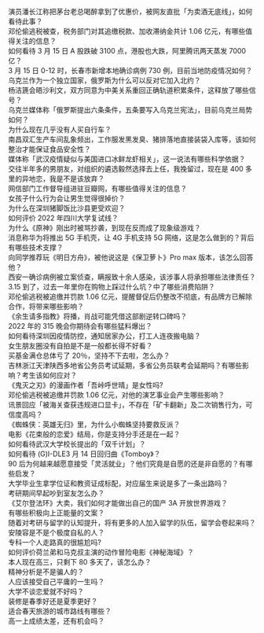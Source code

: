 演员潘长江称把茅台老总喝醉拿到了优惠价，被网友直批「为卖酒无底线」，如何看待此事？  
邓伦偷逃税被查，税务部门对其追缴税款、加收滞纳金共计 1.06 亿元，有哪些值得关注的信息？  
如何看待 3 月 15 日 A 股跌破 3100 点，港股也大跌，阿里腾讯两天蒸发 7000 亿？  
3 月 15 日 0-12 时，长春市新增本地确诊病例 730 例，目前当地防疫情况如何？  
乌克兰作为一个独立国家，俄罗斯为什么可以反对它加入北约？  
杨洁篪会晤沙利文，双方同意为中美关系重回正确轨道积累条件，这释放了哪些信号？  
乌克兰媒体称「俄罗斯提出六条条件，五条要写入乌克兰宪法」，目前乌克兰局势如何？  
为什么现在几乎没有人买自行车？  
南昌双汇生产车间乱象频出，工作服发黑发臭、猪排落地直接装袋入库等，该如何整治才能保证食品安全性？  
媒体称「武汉疫情疑似与美国进口冰鲜龙虾相关」，这一说法有哪些科学依据？  
交往半年多的男朋友，对组织的遴选毅然选择去上任，我挽留过，现在是 400 多里的异地恋，我是不是该放弃？  
网信部门工作督导组进驻豆瓣网，有哪些值得关注的信息？  
女孩子什么行为会让男生觉得很掉价？  
为什么在深圳猪脚饭比沙县更受欢迎？  
如何评价 2022 年四川大学复试线？  
为什么《原神》刚出时被骂抄袭，到现在反而成了现象级游戏？  
消息称华为将推出 5G 手机壳，让 4G 手机支持 5G 网络，这是怎么做到的？背后有哪些技术支撑？  
向同学推荐玩《明日方舟》，被他说这是《保卫萝卜》Pro max 版本，该怎么回答他？  
西安一确诊病例被立案侦查，瞒报致十余人感染，该涉事人将承担哪些法律责任？  
3.15 到了，过去一年里你在购物上踩过什么坑？中了哪些消费陷阱？  
邓伦偷逃税被追缴并罚款 1.06 亿元，提醒督促后仍整改不彻底，有品牌方已解除合作，将带来哪些影响？  
《余生请多指教》将播，肖战可能凭借这部剧逆转口碑吗？  
2022 年的 315 晚会你期待会有哪些猛料爆出？  
如何看待深圳因疫情防控，通知居家办公，打工人连夜搬电脑？  
女生朋友圈没有自拍是不是一般都长得不好看？  
买基金满仓总体亏了 20％，坚持不下去啦，怎么办？  
吉林浙江天津陕西多地省公务员考试延期，多省公务员联考会延期吗？有哪些影响？考生该如何应对？  
《鬼灭之刃》的漫画作者「吾峠呼世晴」是女性吗?  
邓伦偷逃税被追缴并罚款 1.06 亿元，对他的演艺事业会产生哪些影响？  
讯景回应「被海关查获违规进口显卡」，不存在「矿卡翻新」及二次销售行为，可信度高吗？  
《蜘蛛侠：英雄无归》里，为什么小蜘蛛坚持要救反派？  
电影《花束般的恋爱》结局，你是支持分手还是在一起？  
如何看待武汉大学校长提出的「双千计划」？  
如何看待 (G)I-DLE3 月 14 日回归曲《Tomboy》？  
90 后为何越来越愿意接受「灵活就业」？他们究竟是自愿的还是非自愿的？有哪些启发？  
大学毕业生拿学位证和教资证成标配，对应届生来说是多了一条出路吗？  
考研期间早起吵到室友怎么办？  
《艾尔登法环》大卖，我们如何才能做出自己的国产 3A 开放世界游戏？  
有哪些积极向上正能量的文案？  
随着对考研与留学的认知提升，将有更多的人加入留学的队伍，留学会卷起来吗？  
安陵容是不是个极度自私的人？  
专科一个人走路真的很尴尬吗?  
如何评价荷兰弟和马克叔主演的动作冒险电影《神秘海域》？  
本人现在高三，只剩下 80 多天了，该怎么办？  
精神分析是不是骗人的？  
人应该接受自己平庸的一生吗？  
大学不谈恋爱就不好吗？  
装修是春季好还是夏季更好？  
适合春天旅游的城市路线有哪些？  
高一上成绩太差，还有机会吗？  
